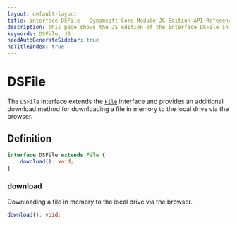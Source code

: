 ```yaml
---
layout: default-layout
title: interface DSFile - Dynamsoft Core Module JS Edition API Reference
description: This page shows the JS edition of the interface DSFile in Dynamsoft Core Module.
keywords: DSFile, JS
needAutoGenerateSidebar: true
noTitleIndex: true
---
```


# DSFile

The `DSFile` interface extends the [`File`](https://developer.mozilla.org/en-US/docs/Web/API/File) interface and provides an additional download method for downloading a file in memory to the local drive via the browser.

## Definition

```typescript
interface DSFile extends File {
    download(): void;
}
```


### download

Downloading a file in memory to the local drive via the browser.

```typescript
download(): void;
```